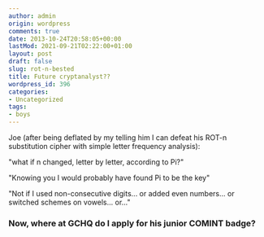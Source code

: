 ```yaml
---
author: admin
origin: wordpress
comments: true
date: 2013-10-24T20:58:05+00:00
lastMod: 2021-09-21T02:22:00+01:00
layout: post
draft: false
slug: rot-n-bested
title: Future cryptanalyst??
wordpress_id: 396
categories:
- Uncategorized
tags:
- boys
---
```



Joe (after being deflated by my telling him I can defeat his ROT-n substitution cipher with simple letter frequency analysis):

"what if n changed, letter by letter, according to Pi?"

"Knowing you I would probably have found Pi to be the key"

"Not if I used non-consecutive digits... or added even numbers... or switched schemes on vowels... or..."


### Now, where at GCHQ do I apply for his junior COMINT badge?
